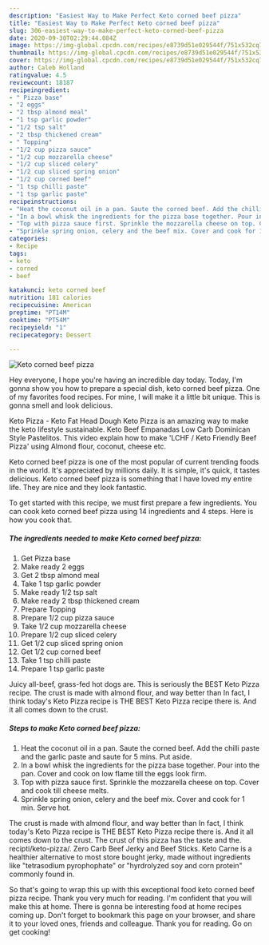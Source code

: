 ```yaml
---
description: "Easiest Way to Make Perfect Keto corned beef pizza"
title: "Easiest Way to Make Perfect Keto corned beef pizza"
slug: 306-easiest-way-to-make-perfect-keto-corned-beef-pizza
date: 2020-09-30T02:29:44.084Z
image: https://img-global.cpcdn.com/recipes/e8739d51e029544f/751x532cq70/keto-corned-beef-pizza-recipe-main-photo.jpg
thumbnail: https://img-global.cpcdn.com/recipes/e8739d51e029544f/751x532cq70/keto-corned-beef-pizza-recipe-main-photo.jpg
cover: https://img-global.cpcdn.com/recipes/e8739d51e029544f/751x532cq70/keto-corned-beef-pizza-recipe-main-photo.jpg
author: Caleb Holland
ratingvalue: 4.5
reviewcount: 18187
recipeingredient:
- " Pizza base"
- "2 eggs"
- "2 tbsp almond meal"
- "1 tsp garlic powder"
- "1/2 tsp salt"
- "2 tbsp thickened cream"
- " Topping"
- "1/2 cup pizza sauce"
- "1/2 cup mozzarella cheese"
- "1/2 cup sliced celery"
- "1/2 cup sliced spring onion"
- "1/2 cup corned beef"
- "1 tsp chilli paste"
- "1 tsp garlic paste"
recipeinstructions:
- "Heat the coconut oil in a pan. Saute the corned beef. Add the chilli paste and the garlic paste and saute for 5 mins. Put aside."
- "In a bowl whisk the ingredients for the pizza base together. Pour into the pan. Cover and cook on low flame till the eggs look firm."
- "Top with pizza sauce first. Sprinkle the mozzarella cheese on top. Cover and cook till cheese melts."
- "Sprinkle spring onion, celery and the beef mix. Cover and cook for 1 min. Serve hot."
categories:
- Recipe
tags:
- keto
- corned
- beef

katakunci: keto corned beef 
nutrition: 181 calories
recipecuisine: American
preptime: "PT14M"
cooktime: "PT54M"
recipeyield: "1"
recipecategory: Dessert

---
```



![Keto corned beef pizza](https://img-global.cpcdn.com/recipes/e8739d51e029544f/751x532cq70/keto-corned-beef-pizza-recipe-main-photo.jpg)

Hey everyone, I hope you're having an incredible day today. Today, I'm gonna show you how to prepare a special dish, keto corned beef pizza. One of my favorites food recipes. For mine, I will make it a little bit unique. This is gonna smell and look delicious.

Keto Pizza - Keto Fat Head Dough Keto Pizza is an amazing way to make the keto lifestyle sustainable. Keto Beef Empanadas Low Carb Dominican Style Pastelitos. This video explain how to make &#39;LCHF / Keto Friendly Beef Pizza&#39; using Almond flour, coconut, cheese etc.

Keto corned beef pizza is one of the most popular of current trending foods in the world. It's appreciated by millions daily. It is simple, it's quick, it tastes delicious. Keto corned beef pizza is something that I have loved my entire life. They are nice and they look fantastic.


To get started with this recipe, we must first prepare a few ingredients. You can cook keto corned beef pizza using 14 ingredients and 4 steps. Here is how you cook that.

<!--inarticleads1-->

##### The ingredients needed to make Keto corned beef pizza:

1. Get  Pizza base
1. Make ready 2 eggs
1. Get 2 tbsp almond meal
1. Take 1 tsp garlic powder
1. Make ready 1/2 tsp salt
1. Make ready 2 tbsp thickened cream
1. Prepare  Topping
1. Prepare 1/2 cup pizza sauce
1. Take 1/2 cup mozzarella cheese
1. Prepare 1/2 cup sliced celery
1. Get 1/2 cup sliced spring onion
1. Get 1/2 cup corned beef
1. Take 1 tsp chilli paste
1. Prepare 1 tsp garlic paste


Juicy all-beef, grass-fed hot dogs are. This is seriously the BEST Keto Pizza recipe. The crust is made with almond flour, and way better than In fact, I think today&#39;s Keto Pizza recipe is THE BEST Keto Pizza recipe there is. And it all comes down to the crust. 

<!--inarticleads2-->

##### Steps to make Keto corned beef pizza:

1. Heat the coconut oil in a pan. Saute the corned beef. Add the chilli paste and the garlic paste and saute for 5 mins. Put aside.
1. In a bowl whisk the ingredients for the pizza base together. Pour into the pan. Cover and cook on low flame till the eggs look firm.
1. Top with pizza sauce first. Sprinkle the mozzarella cheese on top. Cover and cook till cheese melts.
1. Sprinkle spring onion, celery and the beef mix. Cover and cook for 1 min. Serve hot.


The crust is made with almond flour, and way better than In fact, I think today&#39;s Keto Pizza recipe is THE BEST Keto Pizza recipe there is. And it all comes down to the crust. The crust of this pizza has the taste and the. recipti/keto-pizza/. Zero Carb Beef Jerky and Beef Sticks. Keto Carne is a healthier alternative to most store bought jerky, made without ingredients like &#34;tetrasodium pyrophophate&#34; or &#34;hyrdrolyzed soy and corn protein&#34; commonly found in. 

So that's going to wrap this up with this exceptional food keto corned beef pizza recipe. Thank you very much for reading. I'm confident that you will make this at home. There is gonna be interesting food at home recipes coming up. Don't forget to bookmark this page on your browser, and share it to your loved ones, friends and colleague. Thank you for reading. Go on get cooking!
